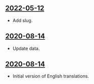 ## [2022-05-12](https://github.com/faktaoklimatu/graphics/blob/9c0e64d6b18f0444fcd86cb936b0a22071dcb3f3/data-visualization/emissions/czechia/ghg-emissions-in-czechia-by-sector/en-emissions-czechia.ai)

- Add slug.

## [2020-08-14](https://github.com/faktaoklimatu/graphics/blob/b7315fa4c36a318cab0d3a8ca9221fe6d0c5f27c/data-visualization/emissions/czechia/ghg-emissions-in-czechia-by-sector/en-emissions-czechia.ai)

- Update data.

## [2020-08-14](https://github.com/faktaoklimatu/graphics/blob/bf758f8b6157256facd2a2f32c5e9527cec89725/Data%20visualization/Emissions/Czechia/GHG%20emissions%20in%20Czechia%20by%20sector/en-emissions-czechia.ai)

- Initial version of English translations.


